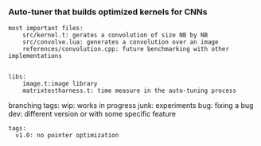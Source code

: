 ### Auto-tuner that builds optimized kernels for CNNs ###
    
    
    most important files: 
        src/kernel.t: gerates a convolution of size NB by NB
        src/convolve.lua: generates a convolution over an image
        references/convolution.cpp: future benchmarking with other implementations


    libs:  
        image.t:image library
        matrixtestharness.t: time measure in the auto-tuning process

   branching tags:
        wip: works in progress
        junk: experiments
        bug: fixing a bug
        dev: different version or with some specific feature
    
    tags:
      v1.0: no pointer optimization
